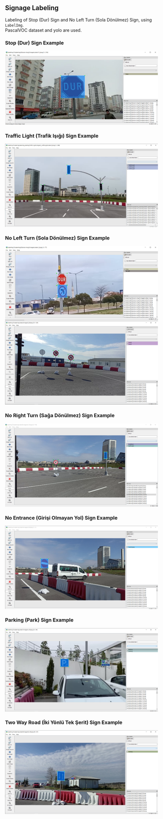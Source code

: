 ##  Signage Labeling
Labeling of Stop (Dur) Sign and No Left Turn (Sola Dönülmez) Sign, using `LabelImg`. <br />
PascalVOC dataset and yolo are used.

### Stop (Dur) Sign Example
![](/pictures/stop.PNG)

### Traffic Light (Trafik Işığı) Sign Example
![](/pictures/trafficLight.PNG)

### No Left Turn (Sola Dönülmez) Sign Example
![](/pictures/stop_noLeftTurn.PNG)
![](/pictures/noLeft.PNG)

### No Right Turn (Sağa Dönülmez) Sign Example
![](/pictures/trafficLight_noRightTurn.PNG)

### No Entrance (Girişi Olmayan Yol) Sign Example
![](/pictures/noEntrance.PNG)

### Parking (Park) Sign Example
![](/pictures/parking.PNG)

### Two Way Road (İki Yönlü Tek Şerit) Sign Example
![](/pictures/twoWayRoad.PNG)
